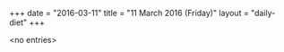+++
date = "2016-03-11"
title = "11 March 2016 (Friday)"
layout = "daily-diet"
+++


\<no entries\>

